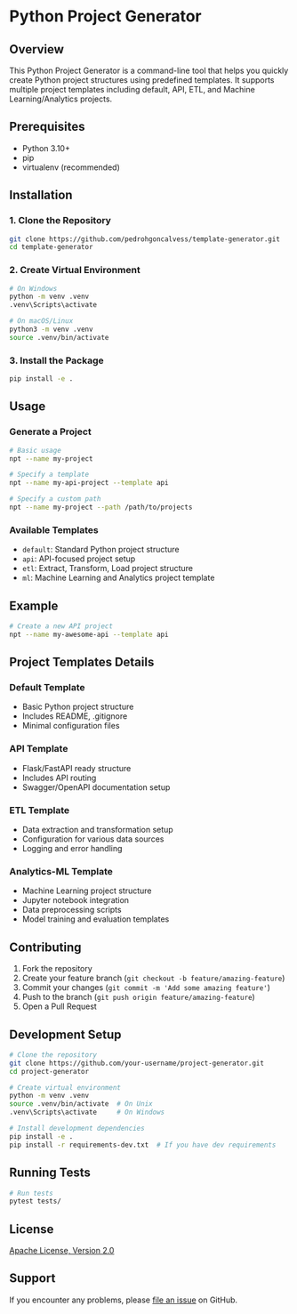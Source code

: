 # Python Project Generator

## Overview

This Python Project Generator is a command-line tool that helps you quickly create Python project structures using predefined templates. It supports multiple project templates including default, API, ETL, and Machine Learning/Analytics projects.

## Prerequisites

- Python 3.10+
- pip
- virtualenv (recommended)

## Installation

### 1. Clone the Repository

```bash
git clone https://github.com/pedrohgoncalvess/template-generator.git
cd template-generator
```

### 2. Create Virtual Environment

```bash
# On Windows
python -m venv .venv
.venv\Scripts\activate

# On macOS/Linux
python3 -m venv .venv
source .venv/bin/activate
```

### 3. Install the Package

```bash
pip install -e .
```

## Usage

### Generate a Project

```bash
# Basic usage
npt --name my-project

# Specify a template
npt --name my-api-project --template api

# Specify a custom path
npt --name my-project --path /path/to/projects
```

### Available Templates

- `default`: Standard Python project structure
- `api`: API-focused project setup
- `etl`: Extract, Transform, Load project structure
- `ml`: Machine Learning and Analytics project template

## Example

```bash
# Create a new API project
npt --name my-awesome-api --template api
```

## Project Templates Details

### Default Template
- Basic Python project structure
- Includes README, .gitignore
- Minimal configuration files

### API Template
- Flask/FastAPI ready structure
- Includes API routing
- Swagger/OpenAPI documentation setup

### ETL Template
- Data extraction and transformation setup
- Configuration for various data sources
- Logging and error handling

### Analytics-ML Template
- Machine Learning project structure
- Jupyter notebook integration
- Data preprocessing scripts
- Model training and evaluation templates

## Contributing

1. Fork the repository
2. Create your feature branch (`git checkout -b feature/amazing-feature`)
3. Commit your changes (`git commit -m 'Add some amazing feature'`)
4. Push to the branch (`git push origin feature/amazing-feature`)
5. Open a Pull Request

## Development Setup

```bash
# Clone the repository
git clone https://github.com/your-username/project-generator.git
cd project-generator

# Create virtual environment
python -m venv .venv
source .venv/bin/activate  # On Unix
.venv\Scripts\activate     # On Windows

# Install development dependencies
pip install -e .
pip install -r requirements-dev.txt  # If you have dev requirements
```

## Running Tests

```bash
# Run tests
pytest tests/
```

## License

[Apache License, Version 2.0](https://www.apache.org/licenses/LICENSE-2.0.html)

## Support

If you encounter any problems, please [file an issue](https://github.com/pedrohgoncalvess/template-generator/issues) on GitHub.
